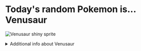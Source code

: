 # Today's random Pokemon is... Venusaur

![Venusaur shiny sprite](https://raw.githubusercontent.com/PokeAPI/sprites/master/sprites/pokemon/shiny/3.png)

<details>
<summary>Additional info about Venusaur</summary>

| srpite type | image |
|------|------|
| back_default | ![Venusaur back_default sprite](https://raw.githubusercontent.com/PokeAPI/sprites/master/sprites/pokemon/back/3.png) |
| back_female | ![Venusaur back_female sprite](https://raw.githubusercontent.com/PokeAPI/sprites/master/sprites/pokemon/back/female/3.png) |
| back_shiny | ![Venusaur back_shiny sprite](https://raw.githubusercontent.com/PokeAPI/sprites/master/sprites/pokemon/back/shiny/3.png) |
| back_shiny_female | ![Venusaur back_shiny_female sprite](https://raw.githubusercontent.com/PokeAPI/sprites/master/sprites/pokemon/back/shiny/female/3.png) |
| front_default | ![Venusaur front_default sprite](https://raw.githubusercontent.com/PokeAPI/sprites/master/sprites/pokemon/3.png) |
| front_female | ![Venusaur front_female sprite](https://raw.githubusercontent.com/PokeAPI/sprites/master/sprites/pokemon/female/3.png) |
| front_shiny_female | ![Venusaur front_shiny_female sprite](https://raw.githubusercontent.com/PokeAPI/sprites/master/sprites/pokemon/shiny/female/3.png) | </details>